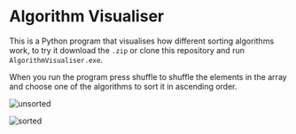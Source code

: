 # Algorithm Visualiser
This is a Python program that visualises how different sorting algorithms work, to try it download the `.zip` or clone this repository and run `AlgorithmVisualiser.exe`.

When you run the program press shuffle to shuffle the elements in the array and choose one of the algorithms to sort it in ascending order.

![unsorted](https://github.com/user-attachments/assets/18cadb08-1dd0-4f98-9d55-b2d14d11a17e)

![sorted](https://github.com/user-attachments/assets/6b282842-1931-4c3c-af90-5896253e6a90)
